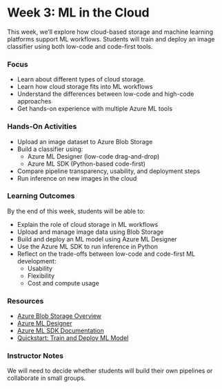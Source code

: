 # Week 3: ML in the Cloud
This week, we’ll explore how cloud-based storage and machine learning platforms support ML workflows. Students will train and deploy an image classifier using both low-code and code-first tools. 

### Focus
- Learn about different types of cloud storage.
- Learn how cloud storage fits into ML workflows
- Understand the differences between low-code and high-code approaches
- Get hands-on experience with multiple Azure ML tools

### Hands-On Activities
- Upload an image dataset to Azure Blob Storage
- Build a classifier using:
  - Azure ML Designer (low-code drag-and-drop)
  - Azure ML SDK (Python-based code-first)
- Compare pipeline transparency, usability, and deployment steps
- Run inference on new images in the cloud

### Learning Outcomes
By the end of this week, students will be able to:
- Explain the role of cloud storage in ML workflows
- Upload and manage image data using Blob Storage
- Build and deploy an ML model using Azure ML Designer
- Use the Azure ML SDK to run inference in Python
- Reflect on the trade-offs between low-code and code-first ML development:
  - Usability
  - Flexibility
  - Cost and compute usage

### Resources
- [Azure Blob Storage Overview](https://learn.microsoft.com/en-us/azure/storage/blobs/storage-blobs-introduction)
- [Azure ML Designer](https://learn.microsoft.com/en-us/azure/machine-learning/concept-designer)
- [Azure ML SDK Documentation](https://learn.microsoft.com/en-us/azure/machine-learning/concept-v2?view=azureml-api-2)
- [Quickstart: Train and Deploy ML Model](https://learn.microsoft.com/en-us/azure/machine-learning/quickstart-create-resources)

### Instructor Notes
We will need to decide whether students will build their own pipelines or collaborate in small groups. 


